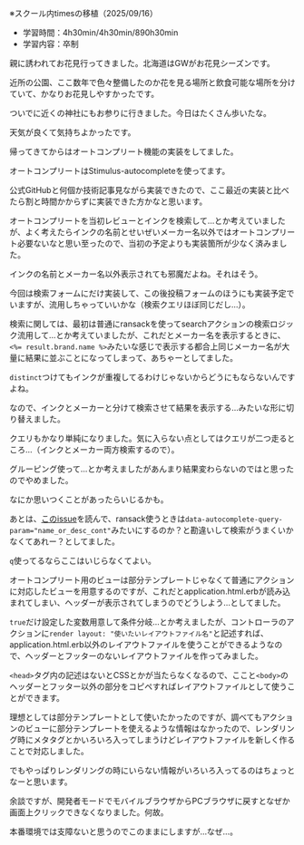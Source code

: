 ※スクール内timesの移植（2025/09/16）


- 学習時間：4h30min/4h30min/890h30min
- 学習内容：卒制
  

親に誘われてお花見行ってきました。北海道はGWがお花見シーズンです。

近所の公園、ここ数年で色々整備したのか花を見る場所と飲食可能な場所を分けていて、かなりお花見しやすかったです。

ついでに近くの神社にもお参りに行きました。今日はたくさん歩いたな。

天気が良くて気持ちよかったです。
  

帰ってきてからはオートコンプリート機能の実装をしてました。

オートコンプリートはStimulus-autocompleteを使ってます。

公式GitHubと何個か技術記事見ながら実装できたので、ここ最近の実装と比べたら割と時間かからずに実装できた方かなと思います。

オートコンプリートを当初レビューとインクを検索して…とか考えていましたが、よく考えたらインクの名前とせいぜいメーカー名以外ではオートコンプリート必要ないなと思い至ったので、当初の予定よりも実装箇所が少なく済みました。

インクの名前とメーカー名以外表示されても邪魔だよね。それはそう。

今回は検索フォームにだけ実装して、この後投稿フォームのほうにも実装予定でいますが、流用しちゃっていいかな（検索クエリほぼ同じだし…）。

検索に関しては、最初は普通にransackを使ってsearchアクションの検索ロジック流用して…とか考えていましたが、これだとメーカー名を表示するときに、`<%= result.brand.name %>`みたいな感じで表示する都合上同じメーカー名が大量に結果に並ぶことになってしまって、あちゃーとしてました。

`distinct`つけてもインクが重複してるわけじゃないからどうにもならないんですよね。

なので、インクとメーカーと分けて検索させて結果を表示する…みたいな形に切り替えました。

クエリもかなり単純になりました。気に入らない点としてはクエリが二つ走るところ…（インクとメーカー両方検索するので）。

グルーピング使って…とか考えましたがあんまり結果変わらないのではと思ったのでやめました。

なにか思いつくことがあったらいじるかも。

あとは、[このissue](https://github.com/afcapel/stimulus-autocomplete/issues/111)を読んで、ransack使うときは`data-autocomplete-query-param="name_or_desc_cont"`みたいにするのか？と勘違いして検索がうまくいかなくてあれー？としてました。

`q`使ってるならここはいじらなくてよい。
  

オートコンプリート用のビューは部分テンプレートじゃなくて普通にアクションに対応したビューを用意するのですが、これだとapplication.html.erbが読み込まれてしまい、ヘッダーが表示されてしまうのでどうしよう…としてました。

`true`だけ設定した変数用意して条件分岐…とか考えましたが、コントローラのアクションに`render layout: "使いたいレイアウトファイル名"`と記述すれば、application.html.erb以外のレイアウトファイルを使うことができるようなので、ヘッダーとフッターのないレイアウトファイルを作ってみました。

`<head>`タグ内の記述はないとCSSとかが当たらなくなるので、ここと`<body>`のヘッダーとフッター以外の部分をコピペすればレイアウトファイルとして使うことができます。

理想としては部分テンプレートとして使いたかったのですが、調べてもアクションのビューに部分テンプレートを使えるような情報はなかったので、レンダリング時にメタタグとかいろいろ入ってしまうけどレイアウトファイルを新しく作ることで対応しました。

でもやっぱりレンダリングの時にいらない情報がいろいろ入ってるのはちょっとなーと思います。

余談ですが、開発者モードでモバイルブラウザからPCブラウザに戻すとなぜか画面上クリックできなくなりました。何故。

本番環境では支障ないと思うのでこのままにしますが…なぜ…。

